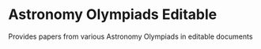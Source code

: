 # Astronomy Olympiads Editable
 Provides papers from various Astronomy Olympiads in editable documents
